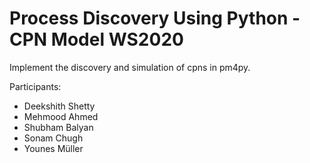 # Process Discovery Using Python - CPN Model WS2020
Implement the discovery and simulation of cpns in pm4py.


Participants:
* Deekshith Shetty
* Mehmood Ahmed
* Shubham Balyan
* Sonam Chugh
* Younes Müller


